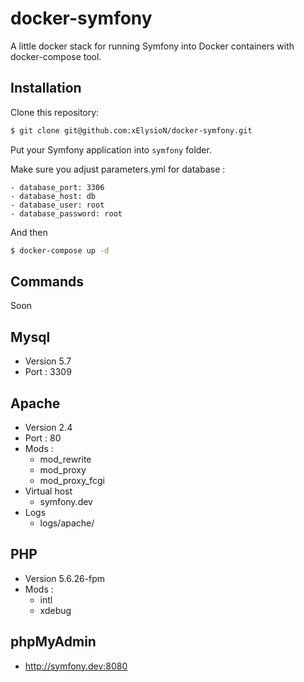 docker-symfony
==============

A little docker stack for running Symfony into Docker containers with docker-compose tool.

## Installation

Clone this repository:

```bash
$ git clone git@github.com:xElysioN/docker-symfony.git
```

Put your Symfony application into `symfony` folder. 

Make sure you adjust parameters.yml for database : 

    - database_port: 3306
    - database_host: db
    - database_user: root
    - database_password: root

And then 

```bash
$ docker-compose up -d
```

## Commands
Soon

## Mysql
- Version 5.7
- Port : 3309

## Apache
- Version 2.4
- Port : 80
- Mods : 
	- mod_rewrite
	- mod_proxy
    - mod_proxy_fcgi
- Virtual host
	- symfony.dev
- Logs
    - logs/apache/

## PHP
- Version 5.6.26-fpm
- Mods : 
	- intl
    - xdebug

## phpMyAdmin
- http://symfony.dev:8080

